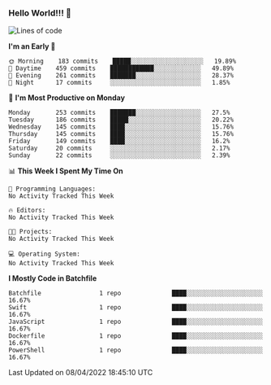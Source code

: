 ### Hello World!!! 👋

<!--
**kekotek/kekotek** is a ✨ _special_ ✨ repository because its `README.md` (this file) appears on your GitHub profile.

Here are some ideas to get you started:

- 🔭 I’m currently working on ...
- 🌱 I’m currently learning ...
- 👯 I’m looking to collaborate on ...
- 🤔 I’m looking for help with ...
- 💬 Ask me about ...
- 📫 How to reach me: ...
- 😄 Pronouns: ...
- ⚡ Fun fact: ...
-->

<!--START_SECTION:waka-->
![Lines of code](https://img.shields.io/badge/From%20Hello%20World%20I%27ve%20Written-19%20Thousand%20lines%20of%20code-blue)

**I'm an Early 🐤** 

```text
🌞 Morning    183 commits    █████░░░░░░░░░░░░░░░░░░░░   19.89% 
🌆 Daytime    459 commits    ████████████░░░░░░░░░░░░░   49.89% 
🌃 Evening    261 commits    ███████░░░░░░░░░░░░░░░░░░   28.37% 
🌙 Night      17 commits     ░░░░░░░░░░░░░░░░░░░░░░░░░   1.85%

```
📅 **I'm Most Productive on Monday** 

```text
Monday       253 commits    ███████░░░░░░░░░░░░░░░░░░   27.5% 
Tuesday      186 commits    █████░░░░░░░░░░░░░░░░░░░░   20.22% 
Wednesday    145 commits    ████░░░░░░░░░░░░░░░░░░░░░   15.76% 
Thursday     145 commits    ████░░░░░░░░░░░░░░░░░░░░░   15.76% 
Friday       149 commits    ████░░░░░░░░░░░░░░░░░░░░░   16.2% 
Saturday     20 commits     ░░░░░░░░░░░░░░░░░░░░░░░░░   2.17% 
Sunday       22 commits     ░░░░░░░░░░░░░░░░░░░░░░░░░   2.39%

```


📊 **This Week I Spent My Time On** 

```text
💬 Programming Languages: 
No Activity Tracked This Week

🔥 Editors: 
No Activity Tracked This Week

🐱‍💻 Projects: 
No Activity Tracked This Week

💻 Operating System: 
No Activity Tracked This Week

```

**I Mostly Code in Batchfile** 

```text
Batchfile                1 repo              ████░░░░░░░░░░░░░░░░░░░░░   16.67% 
Swift                    1 repo              ████░░░░░░░░░░░░░░░░░░░░░   16.67% 
JavaScript               1 repo              ████░░░░░░░░░░░░░░░░░░░░░   16.67% 
Dockerfile               1 repo              ████░░░░░░░░░░░░░░░░░░░░░   16.67% 
PowerShell               1 repo              ████░░░░░░░░░░░░░░░░░░░░░   16.67%

```



 Last Updated on 08/04/2022 18:45:10 UTC
<!--END_SECTION:waka-->
